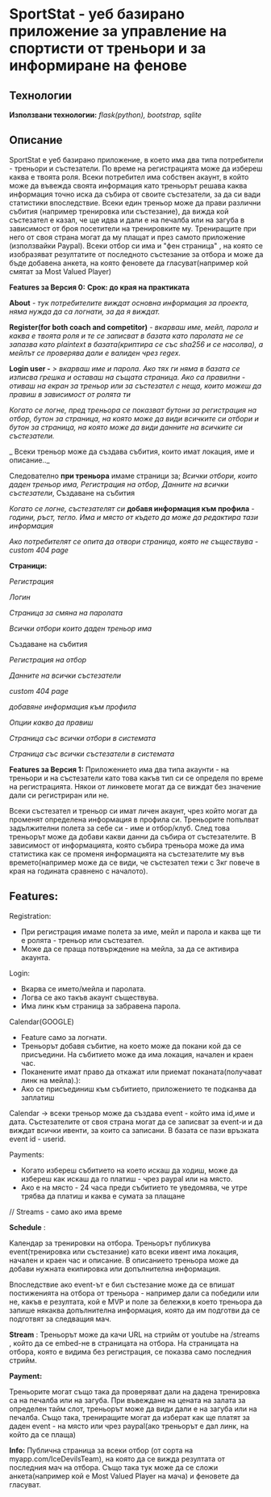 

# SportStat - уеб базирано приложение за управление на спортисти от треньори и за информиране на фенове

## Технологии
**Използвани технологии:** _flask(python), bootstrap, sqlite_

## Описание
SportStat e уеб базирано приложение, в което има два типа потребители -  треньори и състезатели. По време на регистрацията може да избереш каква е твоята роля. Всеки потребител има собствен акаунт, в който може да въвежда своята информация като треньорът решава каква информация точно иска да събира от своите състезатели, за да си вади статистики впоследствие. Всеки един треньор може да прави различни събития (например тренировка или състезание), да вижда кой състезател е казал, че ще идва и дали е на печалба или на загуба в зависимост от броя посетители на тренировките му. Трениращите при него от своя страна могат да му плащат и през самото приложение (използвайки Paypal). Всеки отбор си има и &quot;фен страница&quot; , на която се изобразяват резултатите от последното състезание за отбора и  може да бъде добавена анкета, на която феновете да гласуват(например кой смятат за Most Valued Player)

**Features за Версия 0:**
**Срок: до края на практиката**

**About** _- тук потребителите виждат основна информация за проекта, няма нужда да са логнати, за да я виждат._

**Register(for both coach and competitor)** _- вкарваш име, мейл, парола и каква е твоята роля и те се записват в базата като паролата не се запазва като plaintext в базата(криптира се със sha256 и се насолва), а мейлът се проверява дали е валиден чрез regex._

**Login user -** _&gt; вкарваш име и парола. Ако тях ги няма в базата се изписва грешка и оставаш на същата страница. Ако са правилни - отиваш на екран за треньор или за състезател с неща, които можеш да правиш в зависимост от ролята ти_

_Когато се логне, пред треньора се показват бутони за регистрация на отбор, бутон за страница, на която може да види всичките си отбори и бутон за страница, на която може да види данните на всичките си състезатели._

_ Всеки треньор може да създава събития, които имат локация, име и описание.._

Следователно **при треньора** имаме страници за; _Всички отбори, които даден треньор има,  Регистрация на отбор, Данните на всички състезатели_, Създаване на събития

_Когато се логне, състезателят си_ **добавя информация към профила** _- години, ръст, тегло. Има и място от където да може да редактира тази информация_

_Ако потребителят се опита да отвори страница, която не съществува - custom 404 page_

**Страници:**

_Регистрация_

_Логин_

_Страница за смяна на паролата_

_Всички отбори които даден треньор има_

Създаване на събития

_Регистрация на отбор_

_Данните на всички състезатели_

_custom 404 page_

_добавяне информация към профила_

_Опции какво да правиш_

_Страница със всички отбори в системата_

_Страница със всички състезатели в системата_



**Features  за Версия 1:**
Приложението има два типа акаунти - на треньори и на състезатели като това какъв тип си се определя по време на регистрацията. Някои от линковете могат да се виждат без значение дали си регистриран или не.

Всеки състезател и треньор си имат личен акаунт, чрез който могат да променят определена информация в профила си. Треньорите попълват задължителни полета за себе си - име и отбор/клуб. След това треньорът може да добави какви данни да събира от  състезателите.  В зависимост от информацията, която събира треньора може да има статистика как се променя информацията на състезателите му във времето(например може да се види, че състезател тежи с 3кг повече в края на годината сравнено с началото).

## Features:

Registration:

- При регистрация имаме полета за име, мейл и парола и каква ще ти е ролята - треньор или състезател.
- Може да се праща потвърждение на мейла, за да се активира акаунта.

Login:

- Вкарва се името/мейла и паролата.
- Логва се ако такъв акаунт съществува.
- Има линк към страница за забравена парола.

Calendar(GOOGLE)

- Feature само за логнати.
- Треньорът добавя събитие, на което може да покани кой да се присъедини. На събитието може да има локация, начален и краен час.
- Поканените имат право да откажат или приемат поканата(получават линк на мейла).):
- Ако се присъединиш към събитието, приложението те подканва да заплатиш

Calendar -&gt; всеки треньор може да създава event - който има id,име и дата. Състезателите от своя страна могат да се записват за event-и и да виждат всички ивенти, за които са записани. В базата се пази връзката event id - userid.

Payments:

- Когато избереш събитието на което искаш да ходиш, може да избереш как искаш да го платиш - чрез paypal или на място.
- Ако е на място - 24 часа преди събитието те уведомява, че утре трябва да платиш и каква е сумата за плащане

// Streams - само ако има време

**Schedule** :

Kалендар за тренировки на отбора. Треньорът публикува event(тренировка или състезание) като всеки ивент има локация, начален и краен час и описание. В описанието треньора може да добави нужната екипировка или допълнителна информация.

Впоследствие ако event-ът е бил състезание може да се впишат постиженията на отбора от треньора - например дали са победили или не, какъв е резултата, кой е MVP и поле за бележки,в което треньора да запише някаква допълнителна информация, която да им подготви да се подготвят за следващия мач.

**Stream** :
Треньорът може да качи URL на стрийм от youtube на /streams , който да се embed-не в страницата на отбора. На страницата на отбора, която е видима без регистрация, се показва само последния стрийм.

**Payment:**

Треньорите могат също така да проверяват дали на дадена тренировка са на печалба или на загуба. При въвеждане на цената на залата за определен тайм слот, треньорът може да види дали е на загуба или на печалба. Също така, трениращите могат да изберат как ще платят за даден event - на място или чрез paypal(ако треньорът е дал линк, на който да се плаща)

**Info:**
Публична страница за всеки отбор (от сорта на myapp.com/IceDevilsTeam), на която да се вижда резултата от последния мач на отбора. Също така тук може да се сложи анкета(например кой е Most Valued Player на мача) и феновете да гласуват.

